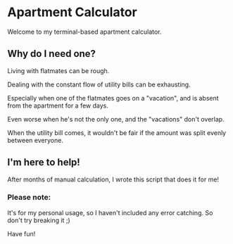 # Apartment Calculator

Welcome to my terminal-based apartment calculator.

## Why do I need one?

Living with flatmates can be rough.

Dealing with the constant flow of utility bills can be exhausting.

Especially when one of the flatmates goes on a "vacation", and is absent from the apartment for a few days.

Even worse when he's not the only one, and the "vacations" don't overlap.

When the utility bill comes, it wouldn't be fair if the amount was split evenly between everyone.

## I'm here to help!

After months of manual calculation, I wrote this script that does it for me!

### Please note:

It's for my personal usage, so I haven't included any error catching.
So don't try breaking it ;)

Have fun!
